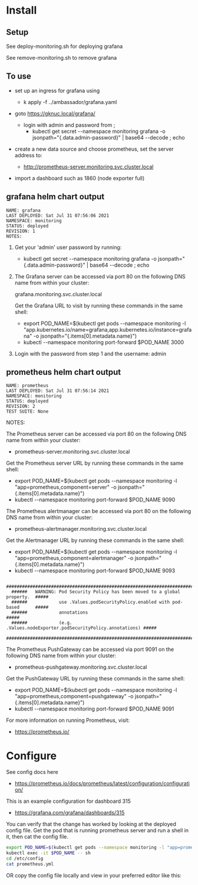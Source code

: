 Install
=======

Setup
-----

See deploy-monitoring.sh for deploying grafana

See remove-monitoring.sh to remove grafana

To use
------
- set up an ingress for grafana using
  - k apply -f ../ambassador/grafana.yaml
- goto https://gknuc.local/grafana/
  - login with admin and password from ;
    - kubectl get secret --namespace monitoring grafana -o jsonpath="{.data.admin-password}" | base64 --decode ; echo

- create a new data source and choose prometheus, set the server address to:

  - http://prometheus-server.monitoring.svc.cluster.local

- import a dashboard such as 1860 (node exporter full)


grafana helm chart output
-------------------------
```
NAME: grafana
LAST DEPLOYED: Sat Jul 31 07:56:06 2021
NAMESPACE: monitoring
STATUS: deployed
REVISION: 1
NOTES:
```
1. Get your 'admin' user password by running:

   - kubectl get secret --namespace monitoring grafana -o jsonpath="{.data.admin-password}" | base64 --decode ; echo

2. The Grafana server can be accessed via port 80 on the following DNS name from within your cluster:

   grafana.monitoring.svc.cluster.local

   Get the Grafana URL to visit by running these commands in the same shell:

     - export POD_NAME=$(kubectl get pods --namespace monitoring -l "app.kubernetes.io/name=grafana,app.kubernetes.io/instance=grafana" -o jsonpath="{.items[0].metadata.name}")
     - kubectl --namespace monitoring port-forward $POD_NAME 3000

3. Login with the password from step 1 and the username: admin

prometheus helm chart output
----------------------------

```
NAME: prometheus
LAST DEPLOYED: Sat Jul 31 07:56:14 2021
NAMESPACE: monitoring
STATUS: deployed
REVISION: 2
TEST SUITE: None
```
NOTES:

The Prometheus server can be accessed via port 80 on the following DNS name from within your cluster:
  - prometheus-server.monitoring.svc.cluster.local


Get the Prometheus server URL by running these commands in the same shell:
  - export POD_NAME=$(kubectl get pods --namespace monitoring -l "app=prometheus,component=server" -o jsonpath="{.items[0].metadata.name}")
  - kubectl --namespace monitoring port-forward $POD_NAME 9090


The Prometheus alertmanager can be accessed via port 80 on the following DNS name from within your cluster:
  - prometheus-alertmanager.monitoring.svc.cluster.local


Get the Alertmanager URL by running these commands in the same shell:
  - export POD_NAME=$(kubectl get pods --namespace monitoring -l "app=prometheus,component=alertmanager" -o jsonpath="{.items[0].metadata.name}")
  - kubectl --namespace monitoring port-forward $POD_NAME 9093
  ```
    #################################################################################
    ######   WARNING: Pod Security Policy has been moved to a global property.  #####
    ######            use .Values.podSecurityPolicy.enabled with pod-based      #####
    ######            annotations                                               #####
    ######            (e.g. .Values.nodeExporter.podSecurityPolicy.annotations) #####
    #################################################################################
```

The Prometheus PushGateway can be accessed via port 9091 on the following DNS name from within your cluster:
  - prometheus-pushgateway.monitoring.svc.cluster.local


Get the PushGateway URL by running these commands in the same shell:
  - export POD_NAME=$(kubectl get pods --namespace monitoring -l "app=prometheus,component=pushgateway" -o jsonpath="{.items[0].metadata.name}")
  - kubectl --namespace monitoring port-forward $POD_NAME 9091

For more information on running Prometheus, visit:
  - https://prometheus.io/



Configure
=========
See config docs here
 - https://prometheus.io/docs/prometheus/latest/configuration/configuration/

This is an example configuration for dashboard 315
 - https://grafana.com/grafana/dashboards/315

You can verify that the change has worked by looking at the deployed config
file.
Get the pod that is running prometheus server and run a shell in it, then
cat the config file.
``` bash
export POD_NAME=$(kubectl get pods --namespace monitoring -l "app=prometheus,component=server" -o jsonpath="{.items[0].metadata.name}")
kubectl exec -it $POD_NAME -- sh
cd /etc/config
cat prometheus.yml
```

OR copy the config file locally and view in your preferred editor like this:
``` bash

```
